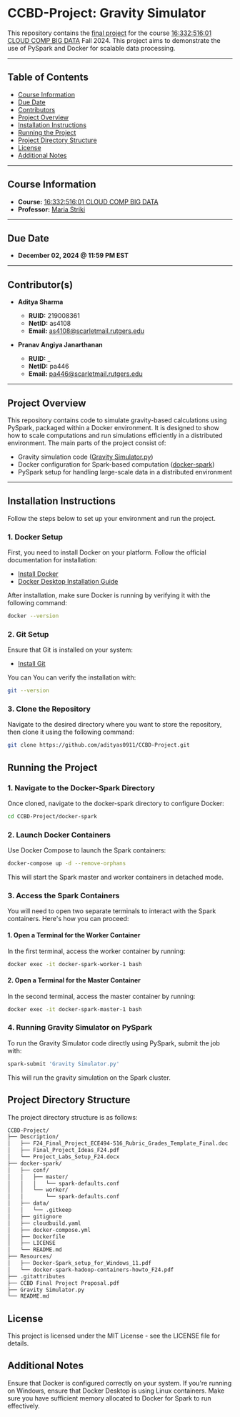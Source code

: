 # CCBD-Project: Gravity Simulator

This repository contains the [final project](https://rutgers.instructure.com/courses/295164/assignments/3370507) for the course [16:332:516:01 CLOUD COMP BIG DATA](https://rutgers.instructure.com/courses/295164) Fall 2024.
This project aims to demonstrate the use of PySpark and Docker for scalable data processing.

---

## Table of Contents

- [Course Information](#course-information)
- [Due Date](#due-date)
- [Contributors](#contributors)
- [Project Overview](#project-overview)
- [Installation Instructions](#installation-instructions)
- [Running the Project](#running-the-project)
- [Project Directory Structure](#project-directory-structure)
- [License](#license)
- [Additional Notes](#additional-notes)

---

## Course Information

- **Course:** [16:332:516:01 CLOUD COMP BIG DATA](https://rutgers.instructure.com/courses/295164)
- **Professor:** [Maria Striki](mailto:maria.striki@rutgers.edu)

---

## Due Date

- **December 02, 2024 @ 11:59 PM EST**

---

## Contributor(s)

- **Aditya Sharma**

  - **RUID:** 219008361
  - **NetID:** as4108
  - **Email:** [as4108@scarletmail.rutgers.edu](mailto:as4108@scarletmail.rutgers.edu)

- **Pranav Angiya Janarthanan**

  - **RUID:** _
  - **NetID:** pa446
  - **Email:** [pa446@scarletmail.rutgers.edu](mailto:pa446@scarletmail.rutgers.edu)

---

## Project Overview

This repository contains code to simulate gravity-based calculations using PySpark, packaged within a Docker environment.
It is designed to show how to scale computations and run simulations efficiently in a distributed environment.
The main parts of the project consist of:

- Gravity simulation code ([Gravity Simulator.py](Gravity%20Simulator.py))
- Docker configuration for Spark-based computation ([docker-spark](docker-spark))
- PySpark setup for handling large-scale data in a distributed environment

---

## Installation Instructions

Follow the steps below to set up your environment and run the project.

### 1. Docker Setup

First, you need to install Docker on your platform.
Follow the official documentation for installation:

- [Install Docker](https://docs.docker.com/get-docker/)
- [Docker Desktop Installation Guide](https://www.docker.com/get-started/)

After installation, make sure Docker is running by verifying it with the following command:

```bash
docker --version
```

### 2. Git Setup

Ensure that Git is installed on your system:

- [Install Git](https://git-scm.com/downloads)

You can You can verify the installation with:

```bash
git --version
```

### 3. Clone the Repository

Navigate to the desired directory where you want to store the repository, then clone it using the following command:

```bash
git clone https://github.com/adityas0911/CCBD-Project.git
```

## Running the Project

### 1. Navigate to the Docker-Spark Directory

Once cloned, navigate to the docker-spark directory to configure Docker:

```bash
cd CCBD-Project/docker-spark
```

### 2. Launch Docker Containers

Use Docker Compose to launch the Spark containers:

```bash
docker-compose up -d --remove-orphans
```

This will start the Spark master and worker containers in detached mode.

### 3. Access the Spark Containers

You will need to open two separate terminals to interact with the Spark containers.
Here's how you can proceed:

#### 1. Open a Terminal for the Worker Container

In the first terminal, access the worker container by running:

```bash
docker exec -it docker-spark-worker-1 bash
```

#### 2. Open a Terminal for the Master Container

In the second terminal, access the master container by running:

```bash
docker exec -it docker-spark-master-1 bash
```

### 4. Running Gravity Simulator on PySpark

To run the Gravity Simulator code directly using PySpark, submit the job with:

```bash
spark-submit 'Gravity Simulator.py'
```

This will run the gravity simulation on the Spark cluster.

## Project Directory Structure

The project directory structure is as follows:

```bash
CCBD-Project/
├── Description/
│   ├── F24_Final_Project_ECE494-516_Rubric_Grades_Template_Final.doc
│   ├── Final_Project_Ideas_F24.pdf
│   └── Project_Labs_Setup_F24.docx
├── docker-spark/
│   ├── conf/
│   │   ├── master/
│   │   │   └── spark-defaults.conf
│   │   └── worker/
│   │       └── spark-defaults.conf
│   ├── data/
│   │   └── .gitkeep
│   ├── gitignore
│   ├── cloudbuild.yaml
│   ├── docker-compose.yml
│   ├── Dockerfile
│   ├── LICENSE
│   └── README.md
├── Resources/
│   ├── Docker-Spark_setup_for_Windows_11.pdf
│   └── docker-spark-hadoop-containers-howto_F24.pdf
├── .gitattributes
├── CCBD Final Project Proposal.pdf
├── Gravity Simulator.py
└── README.md
```

## License

This project is licensed under the MIT License - see the LICENSE file for details.

## Additional Notes

Ensure that Docker is configured correctly on your system.
If you're running on Windows, ensure that Docker Desktop is using Linux containers.
Make sure you have sufficient memory allocated to Docker for Spark to run effectively.
